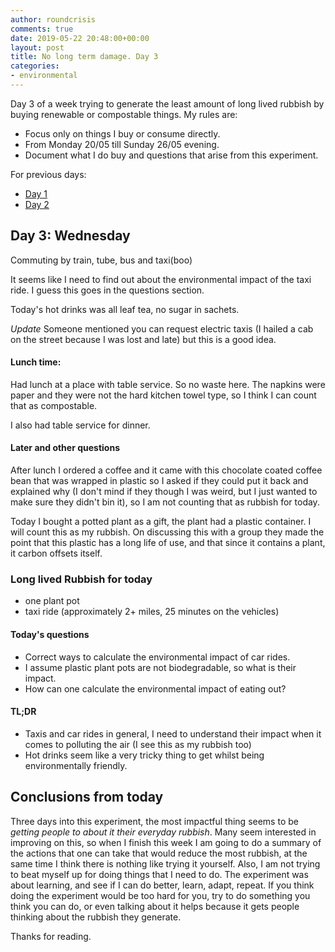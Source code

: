 ```yaml
---
author: roundcrisis
comments: true
date: 2019-05-22 20:48:00+00:00
layout: post
title: No long term damage. Day 3
categories:
- environmental
---
```


Day 3 of a week trying to generate the least amount of long lived rubbish by buying renewable or compostable things. My rules are:

* Focus only on things I buy or consume directly.
* From Monday 20/05 till Sunday 26/05 evening.
* Document what I do buy and questions that arise from this experiment.

For previous days:

* [Day 1](http://www.roundcrisis.com/2019/05/20/no-longter-damage-1/)
* [Day 2](http://www.roundcrisis.com/2019/05/21/no-longter-damage-2/)



## Day 3: Wednesday

Commuting by train, tube, bus and taxi(boo)

It seems like I need to find out about the environmental impact of the taxi ride. I guess this goes in the questions section.

Today's hot drinks was all leaf tea, no sugar in sachets.

*Update* Someone mentioned you can request electric taxis (I hailed a cab on the street because I was lost and late) but this is a good idea.

#### Lunch time:

Had lunch at a place with table service. So no waste here. The napkins were paper and they were not the hard kitchen towel type, so I think I can count that as compostable.

I also had table service for dinner.

#### Later and other questions

After lunch I ordered a coffee and it came with this chocolate coated coffee bean that was wrapped in plastic so I asked if they could put it back and explained why (I don't mind if they though I was weird, but I just wanted to make sure they didn't bin it), so I am not counting that as rubbish for today.

Today I bought a potted plant as a gift, the plant had a plastic container. I will count this as my rubbish.
On discussing this with a group they made the point that this plastic has a long life of use, and that since it contains a plant, it carbon offsets itself.

### Long lived Rubbish for today

* one plant pot
* taxi ride (approximately 2+ miles, 25 minutes on the vehicles)

#### Today's questions

* Correct ways to calculate the environmental impact of car rides.
* I assume plastic plant pots are not biodegradable, so what is their impact.
* How can one calculate the environmental impact of eating out?

#### TL;DR

* Taxis and car rides in general, I need to understand their impact when it comes to polluting the air (I see this as my rubbish too)
* Hot drinks seem like a very tricky thing to get whilst being environmentally friendly.

## Conclusions from today

Three days into this experiment, the most impactful thing seems to be *getting people to about it their everyday rubbish*. Many seem interested in improving on this, so when I finish this week I am going to do a summary of the actions that one can take that would reduce the most rubbish, at the same time I think there is nothing like trying it yourself.
Also, I am not trying to beat myself up for doing things that I need to do. The experiment was about learning, and see if I can do better, learn, adapt, repeat.
If you think doing the experiment would be too hard for you, try to do something you think you can do, or even talking about it helps because it gets people thinking about the rubbish they generate.

Thanks for reading.
